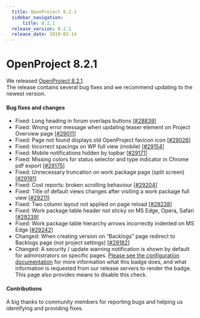 ```yaml
---
  title: OpenProject 8.2.1
  sidebar_navigation:
      title: 8.2.1
  release_version: 8.2.1
  release_date: 2019-02-14
---
```



# OpenProject 8.2.1

We released
[OpenProject 8.2.1](https://community.openproject.com/versions/1352).  
The release contains several bug fixes and we recommend updating to the
newest version.

#### Bug fixes and changes

 

  - Fixed: Long heading in forum overlaps buttons
    \[[\#28839](https://community.openproject.com/wp/28839)\]
  - Fixed: Wrong error message when updating teaser element on
    Project Overview page
    \[[\#29011](https://community.openproject.com/wp/29011)\]
  - Fixed: Page not found displays old OpenProject favicon icon
    \[[\#29026](https://community.openproject.com/wp/29026)\]
  - Fixed: Incorrect spacings on WP full view (mobile)
    \[[\#29154](https://community.openproject.com/wp/29154)\]
  - Fixed: Mobile notifications hidden by topbar
    \[[\#29171](https://community.openproject.com/wp/29171)\]
  - Fixed: Missing colors for status selector and type indicator in
    Chrome pdf export
    \[[\#29175](https://community.openproject.com/wp/29175)\]
  - Fixed: Unnecessary truncation on work package page (split screen)
    \[[\#29191](https://community.openproject.com/wp/29191)\]
  - Fixed: Cost reports: broken scrolling behaviour
    \[[\#29204](https://community.openproject.com/wp/29204)\]
  - Fixed: Title of default views changes after visiting a work package
    full view \[[\#29211](https://community.openproject.com/wp/29211)\]
  - Fixed: Two column layout not applied on page reload
    \[[\#29238](https://community.openproject.com/wp/29238)\]
  - Fixed:
    Work package table header not sticky on MS Edge, Opera, Safari
    \[[\#29239](https://community.openproject.com/wp/29239)\]
  - Fixed:
    Work package table hierarchy arrows incorrectly indented on MS
    Edge \[[\#29242](https://community.openproject.com/wp/29242)\]
  - Changed: When creating version on
    “Backlogs”
    page redirect to
    Backlogs
    page (not project settings)
    \[[\#29182](https://community.openproject.com/wp/29182)\]
  - Changed: A security / update warning notification is shown by
    default for administrators on specific pages. [Please see the
    configuration
    documentation](../../system-admin-guide/information#security-badge)
    for more information what this badge does, and what information is
    requested from our release servers to render the badge. This page
    also provides means to disable this check.

 

#### Contributions

A big thanks to community members for reporting bugs and helping us
identifying and providing fixes.


